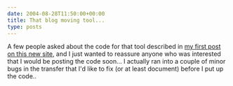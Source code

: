 ```yaml
---
date: 2004-08-28T11:50:00+00:00
title: That blog moving tool...
type: posts
---
```

A few people asked about the code for that tool described in [my first post on this new site](http://blogs.duncanmackenzie.net/duncanma/archive/2004/08/25/589.aspx), and I just wanted to reassure anyone who was interested that I would be posting the code soon... I actually ran into a couple of minor bugs in the transfer that I'd like to fix (or at least document) before I put up the code..
